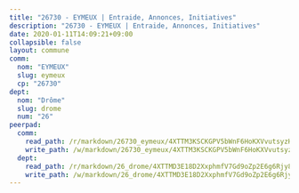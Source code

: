 ```yaml
---
title: "26730 - EYMEUX | Entraide, Annonces, Initiatives"
description: "26730 - EYMEUX | Entraide, Annonces, Initiatives"
date: 2020-01-11T14:09:21+09:00
collapsible: false
layout: commune
comm:
  nom: "EYMEUX"
  slug: eymeux
  cp: "26730"
dept:
  nom: "Drôme"
  slug: drome
  num: "26"
peerpad:
  comm:
    read_path: /r/markdown/26730_eymeux/4XTTM3KSCKGPV5bWnF6HoKXVvutsyzHfe5Xmb8srfMuCzuema
    write_path: /w/markdown/26730_eymeux/4XTTM3KSCKGPV5bWnF6HoKXVvutsyzHfe5Xmb8srfMuCzuema-K3TgTdUe7FkHfPgAiW5hpQsWdbsDKqZFLphCgoNLG565fDLahkbX52FQhq4ViWSkztAE8RkdoCHphqqqKU5RYZmnA17BYtpSAdy4Sv9XLxhQTGv8XD27z4ZEw2QWdpJfUKUSox7e
  dept:
    read_path: /r/markdown/26_drome/4XTTMD3E18D2XxphmfV7Gd9oZp2E6g6Rjy8yoyyuT4SyeeDZv
    write_path: /w/markdown/26_drome/4XTTMD3E18D2XxphmfV7Gd9oZp2E6g6Rjy8yoyyuT4SyeeDZv-K3TgUGX4nG6FnUgVjDeodHJBzD4Z7jTqAJwquijk1LCW8AWc9CAemuRZDQCZC8aha3sgQcHNRUHizJ1bQGiTeNjxAKKxoxsNxcJ7pjGzQ4icP1ftCA9sHED31LddZbCgpf6zkM4Q
---
```


